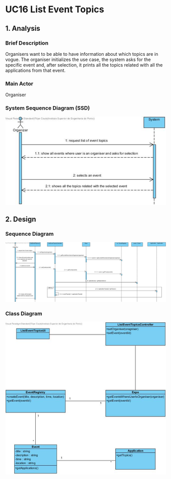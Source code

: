 # **UC16 List Event Topics**

## **1. Analysis**

### Brief Description

Organisers want to be able to have information about which topics are in vogue. The organiser initializes the use case, the system asks for the specific event and, after selection, it prints all the topics related with all the applications from that event.

### Main Actor

Organiser

### System Sequence Diagram (SSD)

![UC16-SSD.jpg](UC16-SSD.jpg)

## **2. Design**

### Sequence Diagram

![UC16-Design-Sequence.jpg](UC16-Design-Sequence.jpg)

### Class Diagram

![UC16-Design-Class.jpg](UC16-Design-Class.jpg)
